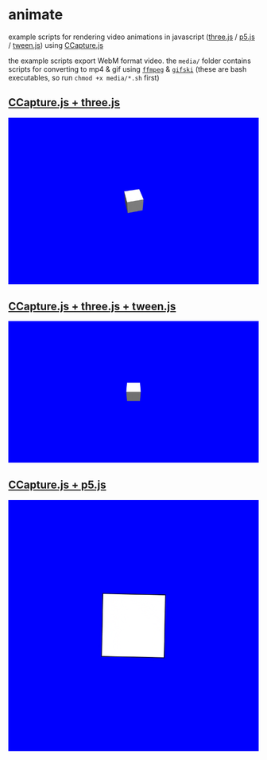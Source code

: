 # animate
example scripts for rendering video animations in javascript ([three.js](https://threejs.org/) / [p5.js](https://p5js.org/) / [tween.js](http://tweenjs.github.io/tween.js/)) using [CCapture.js](https://github.com/spite/ccapture.js)

the example scripts export WebM format video. the `media/` folder contains scripts for converting to mp4 & gif using [`ffmpeg`](https://ffmpeg.org/download.html) & [`gifski`](https://gif.ski/) (these are bash executables, so run `chmod +x media/*.sh` first)

## [CCapture.js + three.js](./example_three.html)

![a three dimentional cube rotating linearly](./media/example_three.gif)

## [CCapture.js + three.js + tween.js](./example_three_tween.html)

![a three dimentional cube rotating quadratically](./media/example_three_tween.gif)

## [CCapture.js + p5.js](./example_p5.html)

![a two dimentional square rotating linearly](./media/example_p5.gif)
